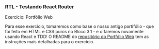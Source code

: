 ### RTL - Testando React Router

Exercício: Portfólio Web

Para esse exercício, tomaremos como base o nosso antigo portifólio - que foi feito em HTML e CSS puros no Bloco 3.1 - e o faremos novamente usando React e TDD!
O README do [repositório do Portfólio Web](https://github.com/tryber/exercise-portfolio-web) tem as instruções mais detalhadas para o exercício.

